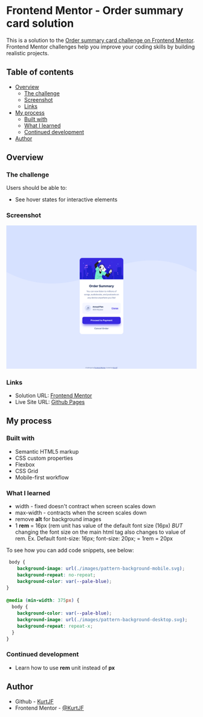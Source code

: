# Frontend Mentor - Order summary card solution

This is a solution to the [Order summary card challenge on Frontend Mentor](https://www.frontendmentor.io/challenges/order-summary-component-QlPmajDUj). Frontend Mentor challenges help you improve your coding skills by building realistic projects. 

## Table of contents

- [Overview](#overview)
  - [The challenge](#the-challenge)
  - [Screenshot](#screenshot)
  - [Links](#links)
- [My process](#my-process)
  - [Built with](#built-with)
  - [What I learned](#what-i-learned)
  - [Continued development](#continued-development)
- [Author](#author)

## Overview

### The challenge

Users should be able to:

- See hover states for interactive elements

### Screenshot

![](./screenshot.png)

### Links

- Solution URL: [Frontend Mentor](https://www.frontendmentor.io/solutions/responsive-order-summary-component-D-e2w2sPyS)
- Live Site URL: [Github Pages](https://kurtjf.github.io/frontend-mentor/order-summary/)

## My process

### Built with

- Semantic HTML5 markup
- CSS custom properties
- Flexbox
- CSS Grid
- Mobile-first workflow

### What I learned

- width - fixed doesn't contract when screen scales down
- max-width -  contracts when the screen scales down
- remove **alt** for background images
- 1 **rem** = 16px (rem unit has value of the default font size (16px) 
*BUT* changing the font size on the main html tag also changes to value of rem.
  Ex. 
  Default font-size: 16px;
  font-size: 20px; = 1rem = 20px
  
To see how you can add code snippets, see below:

```css
 body {
    background-image: url(./images/pattern-background-mobile.svg);
    background-repeat: no-repeat;
    background-color: var(--pale-blue);
}

@media (min-width: 375px) {
  body {
    background-color: var(--pale-blue);
    background-image: url(./images/pattern-background-desktop.svg);
    background-repeat: repeat-x;
  }
}
```

### Continued development

- Learn how to use **rem** unit instead of **px**


## Author

- Github - [KurtJF](https://github.com/KurtJF)
- Frontend Mentor - [@KurtJF](https://www.frontendmentor.io/profile/KurtJF)
